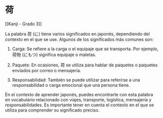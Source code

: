# 荷

[[Kanji - Grado 3]]

La palabra 荷 (に) tiene varios significados en japonés, dependiendo del contexto en el que se use. Algunos de los significados más comunes son:

1. Carga: Se refiere a la carga o el equipaje que se transporta. Por ejemplo, 荷物 (にもつ) significa equipaje o maletas.

2. Paquete: En ocasiones, 荷 se utiliza para hablar de paquetes o paquetes enviados por correo o mensajería.

3. Responsabilidad: También se puede utilizar para referirse a una responsabilidad o carga emocional que una persona tiene.

En el contexto de aprender japonés, puedes encontrarte con esta palabra en vocabulario relacionado con viajes, transporte, logística, mensajería y responsabilidades. Es importante tener en cuenta el contexto en el que se utiliza para comprender su significado preciso.
